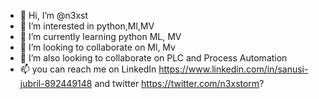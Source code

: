 - 👋 Hi, I’m @n3xst
- 👀 I’m interested in python,Ml,MV
- 🌱 I’m currently learning python ML, MV
- 💞️ I’m looking to collaborate on Ml, Mv
- 💞️ I’m also looking to collaborate on PLC and Process Automation
- 📫 you can reach me on LinkedIn https://www.linkedin.com/in/sanusi-jubril-892449148
 and twitter https://twitter.com/n3xstorm?


<!---
n3xstcorp/n3xstcorp is a ✨ special ✨ repository because its `README.md` (this file) appears on your GitHub profile.
You can click the Preview link to take a look at your changes.
--->
